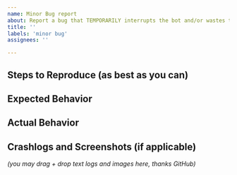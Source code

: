 ```yaml
---
name: Minor Bug report
about: Report a bug that TEMPORARILY interrupts the bot and/or wastes time, but does NOT permanently stop the bot/require human input to proceed.
title: ''
labels: 'minor bug'
assignees: ''

---
```


## Steps to Reproduce (as best as you can)

## Expected Behavior

## Actual Behavior

## Crashlogs and Screenshots (if applicable)
_(you may drag + drop text logs and images here, thanks GitHub)_
